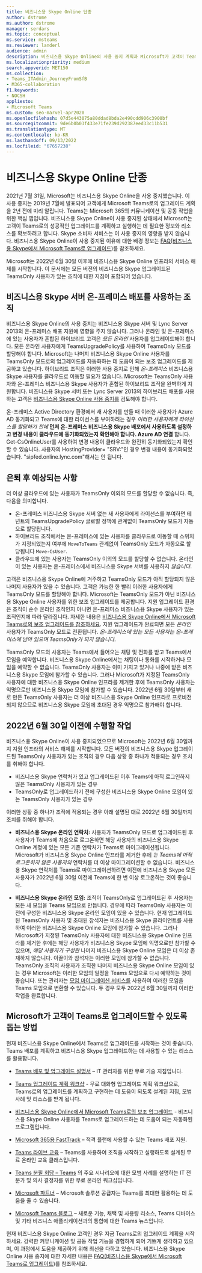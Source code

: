```yaml
---
title: 비즈니스용 Skype Online 단종
author: dstrome
ms.author: dstrome
manager: serdars
ms.topic: conceptual
ms.service: msteams
ms.reviewer: landerl
audience: admin
description: 비즈니스용 Skype Online의 사용 중지 계획과 Microsoft가 고객이 Teams로 마이그레이션하도록 돕는 방법에 대해 알아봅니다.
ms.localizationpriority: medium
search.appverid: MET150
ms.collection:
- Teams_ITAdmin_JourneyFromSfB
- M365-collaboration
f1.keywords:
- NOCSH
appliesto:
- Microsoft Teams
ms.custom: seo-marvel-apr2020
ms.openlocfilehash: 07d5e443075a80ddad8bda2e490cdd906c3900bf
ms.sourcegitcommit: 9de6b0b03f433e71fe239d292387eed33c11b531
ms.translationtype: MT
ms.contentlocale: ko-KR
ms.lasthandoff: 09/13/2022
ms.locfileid: "67657238"
---
```

# <a name="skype-for-business-online-retirement"></a>비즈니스용 Skype Online 단종

2021년 7월 31일, Microsoft는 비즈니스용 Skype Online을 사용 중지했습니다. 이 사용 중지는 2019년 7월에 발표되어 고객에게 Microsoft Teams로의 업그레이드 계획을 2년 전에 미리 알립니다. Teams는 Microsoft 365의 커뮤니케이션 및 공동 작업을 위한 핵심 앱입니다. 비즈니스용 Skype Online이 사용 중지된 상태에서 Microsoft는 고객이 Teams로의 성공적인 업그레이드를 계획하고 실행하는 데 필요한 정보와 리소스를 확보하려고 합니다.  Skype 소비자 서비스는 이 사용 중지의 영향을 받지 않습니다. 비즈니스용 Skype Online이 사용 중지된 이유에 대한 배경 정보는 [FAQ(비즈니스용 Skype에서 Microsoft Teams로 업그레이드](FAQ-journey.yml))를 참조하세요.

Microsoft는 2022년 6월 30일 이후에 비즈니스용 Skype Online 인프라의 서비스 해제를 시작합니다. 이 문서에는 모든 버전의 비즈니스용 Skype 업그레이드된 TeamsOnly 사용자가 있는 조직에 대한 지침이 포함되어 있습니다.


## <a name="organizations-with-on-premises-deployments-of-skype-for-business-server"></a>비즈니스용 Skype 서버 온-프레미스 배포를 사용하는 조직

비즈니스용 Skype Online의 사용 중지는 비즈니스용 Skype 서버 및 Lync Server 2013의 온-프레미스 배포 지원에 영향을 주지 않습니다. 그러나 온라인 및 온-프레미스에 있는 사용자가 혼합된 하이브리드 고객은 *모든 온라인* 사용자를 업그레이드해야 합니다. 모든 온라인 사용자에게 TeamsUpgradePolicy를 사용하여 TeamsOnly 모드를 할당해야 합니다. Microsoft는 나머지 비즈니스용 Skype Online 사용자를 TeamsOnly 모드로의 업그레이드를 자동화하는 데 도움이 되는 보조 업그레이드를 제공하고 있습니다. 하이브리드 조직은 이러한 사용 중지로 인해 *온-프레미스* 비즈니스용 Skype 사용자를 클라우드로 이동할 필요가 없습니다. Microsoft는 TeamsOnly 사용자와 온-프레미스 비즈니스용 Skype 사용자가 혼합된 하이브리드 조직을 완벽하게 지원합니다. 비즈니스용 Skype 서버 또는 Lync Server 2013의 하이브리드 배포를 사용하는 고객은 [비즈니스용 Skype Online 사용 중지를](/skypeforbusiness/hybrid/plan-hybrid-connectivity#implications-of-the-upcoming-retirement-of-skype-for-business-online) 검토해야 합니다.

온-프레미스 Active Directory 환경에서 새 사용자를 만들 때 이러한 사용자가 Azure AD 동기화되고 Teams에 대한 라이선스를 부여하려는 경우 *이러한 사용자에게 라이선스를 할당하기 전에* **먼저 온-프레미스 비즈니스용 Skype 배포에서 사용하도록 설정하고 변경 내용이 클라우드에 동기화되었는지 확인해야 합니다. Azure AD 연결** 합니다.  Get-CsOnlineUser를 사용하여 변경 내용이 클라우드와 완전히 동기화되었는지 확인할 수 있습니다. 사용자의 HostingProvider= "SRV:"인 경우 변경 내용이 동기화되었습니다.  "sipfed.online.lync.com"해서는 안 됩니다.   

## <a name="what-to-expect-post-retirement"></a>은퇴 후 예상되는 사항

더 이상 클라우드에 있는 사용자가 TeamsOnly 이외의 모드를 할당할 수 없습니다. 즉, 다음을 의미합니다.

 - 온-프레미스 비즈니스용 Skype 서버 없는 새 사용자에게 라이선스를 부여하면 테넌트의 TeamsUpgradePolicy 글로벌 정책에 관계없이 TeamsOnly 모드가 자동으로 할당됩니다.
 - 하이브리드 조직에서는 온-프레미스에 있는 사용자를 클라우드로 이동할 때 스위치가 지정되었는지 여부에 `MoveToTeams` 관계없이 TeamsOnly 모드가 자동으로 할당됩니다 `Move-CsUser`.
 - 클라우드에 있는 사용자는 TeamsOnly 이외의 모드를 할당할 수 없습니다. 온라인이 있는 사용자는 온-프레미스에서 비즈니스용 Skype 서버를 사용하지 *않습니다*.

고객은 비즈니스용 Skype Online에 거주하고 TeamsOnly 모드가 아직 할당되지 않은 나머지 사용자가 있을 수 있습니다. 고객은 가능한 한 빨리 이러한 사용자에게 TeamsOnly 모드를 할당해야 합니다. Microsoft는 TeamsOnly 모드가 아닌 비즈니스용 Skype Online 사용자를 위한 보조 업그레이드를 제공합니다. 지원 업그레이드 환경은 조직이 순수 온라인 조직인지 아니면 온-프레미스 비즈니스용 Skype 사용자가 있는 조직인지에 따라 달라집니다. 자세한 내용은 [비즈니스용 Skype Online에서 Microsoft Teams로의 보조 업그레이드를 참조하세요](upgrade-assisted.md). 지원 업그레이드가 완료되면 모든 *온라인* 사용자가 TeamsOnly 모드로 전환됩니다. *온-프레미스에 있는 모든 사용자는 온-프레미스에 남아 있으며 TeamsOnly가 되지 않습니다*.

TeamsOnly 모드의 사용자는 Teams에서 들어오는 채팅 및 전화를 받고 Teams에서 모임을 예약합니다. 비즈니스용 Skype Online에서는 채팅이나 통화를 시작하거나 모임을 예약할 수 없습니다. TeamsOnly 사용자는 이미 가지고 있거나 나중에 받은 비즈니스용 Skype 모임에 참가할 수 있습니다. 그러나 Microsoft가 지정된 TeamsOnly 사용자에 대한 비즈니스용 Skype Online 인프라를 제거한 후에 TeamsOnly 사용자는 익명으로만 비즈니스용 Skype 모임에 참가할 수 있습니다.  2022년 6월 30일부터 새로 만든 TeamsOnly 사용자는 더 이상 비즈니스용 Skype Online 인프라로 프로비전되지 않으므로 비즈니스용 Skype 모임에 초대된 경우 익명으로 참가해야 합니다.


## <a name="actions-to-take-before-june-30-2022"></a>2022년 6월 30일 이전에 수행할 작업
비즈니스용 Skype Online이 사용 중지되었으므로 Microsoft는 2022년 6월 30일까지 지원 인프라의 서비스 해제를 시작합니다.  모든 버전의 비즈니스용 Skype 업그레이드된 TeamsOnly 사용자가 있는 조직의 경우 다음 상황 중 하나가 적용되는 경우 조치를 취해야 합니다.

- 비즈니스용 Skype 연락처가 있고 업그레이드된 이후 Teams에 아직 로그인하지 않은 TeamsOnly 사용자가 있는 경우 
- TeamsOnly로 업그레이드하기 전에 구성한 비즈니스용 Skype Online 모임이 있는 TeamsOnly 사용자가 있는 경우

이러한 상황 중 하나가 조직에 적용되는 경우 아래 설명된 대로 2022년 6월 30일까지 조치를 취해야 합니다.

 - **비즈니스용 Skype 온라인 연락처:** 사용자가 TeamsOnly 모드로 업그레이드된 후 사용자가 Teams에 처음으로 로그온하면 해당 사용자의 비즈니스용 Skype Online 계정에 있는 모든 기존 연락처가 Teams로 마이그레이션됩니다. Microsoft가 비즈니스용 Skype Online 인프라를 제거한 후에 *는 Teams에 아직 로그온하지 않은 사용자의* 연락처를 더 이상 마이그레이션할 수 없습니다. 비즈니스용 Skype 연락처를 Teams로 마이그레이션하려면 이전에 비즈니스용 Skype 모든 사용자가 2022년 6월 30일 이전에 Teams에 한 번 이상 로그온하는 것이 좋습니다.

 - **비즈니스용 Skype 온라인 모임:** 조직이 TeamsOnly로 업그레이드된 후 사용자는 모든 새 모임을 Teams 모임으로 만듭니다. 경우에 따라 TeamsOnly 사용자는 이전에 구성한 비즈니스용 Skype 온라인 모임이 있을 수 있습니다. 현재 업그레이드된 TeamsOnly 사용자 및 초대된 참석자는 비즈니스용 Skype 클라이언트를 사용하여 이러한 비즈니스용 Skype Online 모임에 참가할 수 있습니다. 그러나 Microsoft가 지정된 TeamsOnly 사용자에 대한 비즈니스용 Skype Online 인프라를 제거한 후에는 해당 사용자가 비즈니스용 Skype 모임에 익명으로만 참가할 수 있으며, *해당 사용자가 구성한* 나머지 비즈니스용 Skype Online 모임은 더 이상 존재하지 않습니다. 이끌이와 참석자는 이러한 모임에 참가할 수 없습니다. TeamsOnly 조직의 사용자가 조직한 나머지 비즈니스용 Skype Online 모임이 있는 경우 Microsoft는 이러한 모임의 일정을 Teams 모임으로 다시 예약하는 것이 좋습니다. 또는 관리자는 [모임 마이그레이션 서비스를](/skypeforbusiness/audio-conferencing-in-office-365/setting-up-the-meeting-migration-service-mms#trigger-meeting-migration-manually-via-powershell-cmdlet) 사용하여 이러한 모임을 Teams 모임으로 변환할 수 있습니다. 두 경우 모두 2022년 6월 30일까지 이러한 작업을 완료합니다.  


## <a name="how-microsoft-is-helping-customers-upgrade-to-teams"></a>Microsoft가 고객이 Teams로 업그레이드할 수 있도록 돕는 방법

현재 비즈니스용 Skype Online에서 Teams로 업그레이드를 시작하는 것이 좋습니다. Teams 배포를 계획하고 비즈니스용 Skype 업그레이드하는 데 사용할 수 있는 리소스를 활용합니다.

- [Teams 배포 및 업그레이드 설명서](upgrade-start-here.md) – IT 관리자를 위한 무료 기술 지침입니다.

- [Teams 업그레이드 계획 워크샵](./upgrade-workshops-landing-page.yml) - 무료 대화형 업그레이드 계획 워크샵으로, Teams로의 업그레이드를 계획하고 구현하는 데 도움이 되도록 설계된 지침, 모범 사례 및 리소스를 받게 됩니다.

- [비즈니스용 Skype Online에서 Microsoft Teams로의 보조 업그레이드](upgrade-assisted.md) - 비즈니스용 Skype Online 사용자를 Teams로 업그레이드하는 데 도움이 되는 자동화된 프로그램입니다.

- [Microsoft 365용 FastTrack](https://www.microsoft.com/fasttrack/microsoft-365) – 적격 플랜에 사용할 수 있는 Teams 배포 지원.

- [Teams 라이브 교육](./instructor-led-training-teams-landing-page.yml) – Teams를 사용하여 조직을 시작하고 실행하도록 설계된 무료 온라인 교육 클래스입니다.

- [Teams 분필 회담 – Teams](./chalk-talks-landing-page.yml) 의 주요 시나리오에 대한 모범 사례를 설명하는 IT 전문가 및 의사 결정자를 위한 무료 온라인 워크샵입니다.

- [Microsoft 파트너](https://www.microsoft.com/solution-providers/home) – Microsoft 솔루션 공급자는 Teams를 최대한 활용하는 데 도움을 줄 수 있습니다.

- [Microsoft Teams 블로그](https://techcommunity.microsoft.com/t5/microsoft-teams-blog/bg-p/MicrosoftTeamsBlog) – 새로운 기능, 채택 및 사용량 리소스, Teams 디바이스 및 기타 비즈니스 애플리케이션과의 통합에 대한 Teams 뉴스입니다.

현재 비즈니스용 Skype Online 고객인 경우 지금 Teams로의 업그레이드 계획을 시작하세요. 강력한 커뮤니케이션 및 공동 작업 기능을 경험하게 되어 기쁘게 생각하고 있으며, 이 과정에서 도움을 제공하기 위해 최선을 다하고 있습니다.  비즈니스용 Skype Online 사용 중지에 대한 자세한 내용은 [FAQ(비즈니스용 Skype에서 Microsoft Teams로 업그레이드](FAQ-journey.yml))를 참조하세요.





